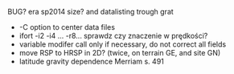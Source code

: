 BUG? era sp2014 size? and datalisting trough grat



* -C option to center data files
* ifort -i2 -i4 ... -r8... sprawdz czy znaczenie w prędkości?
* variable modifer call only if necessary, do not correct all fields
* move RSP to HRSP in 2D? (twice, on terrain GE, and site GN)
* latitude gravity dependence Merriam s. 491
